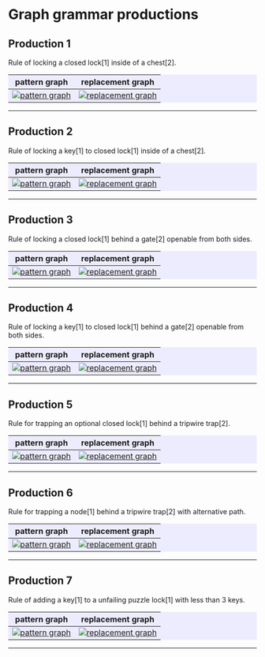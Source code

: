 # Graph grammar productions

## Production 1

Rule of locking a closed lock[1] inside of a chest[2].
<div style='background:rgb(236,236,254)'>

|pattern graph|replacement graph|
------------- | -----------------
|[![pattern graph](https://mermaid.ink/img/pako:eNptkEFqwzAQRa8iZhVDDPZWi0Cpu3MpxJtA5MUgTVuRWAqSvAjBy96kN-tFOo5M3UIHgT5v5vOluYH2hkCCPmOMjcW3gINygsvYQDpZ70S7z-Q-I6qjgodAqKC_ZT7X18cnn2PVZ5Eb029fzb7W69N_vtla9z96baPWFOPmUKwoJky0eWxfuqem-JNTibLciVpIfyEXRfIZwxYGCgNaw_-8RytI7zSQAsnSYOA3KTfxHI7Jd1enQaYw0hbGi-GwZS0gX_EcmZKxyYfnZXHzNX0DG-VtIg?type=png)](https://mermaid.live/edit#pako:eNptkEFqwzAQRa8iZhVDDPZWi0Cpu3MpxJtA5MUgTVuRWAqSvAjBy96kN-tFOo5M3UIHgT5v5vOluYH2hkCCPmOMjcW3gINygsvYQDpZ70S7z-Q-I6qjgodAqKC_ZT7X18cnn2PVZ5Eb029fzb7W69N_vtla9z96baPWFOPmUKwoJky0eWxfuqem-JNTibLciVpIfyEXRfIZwxYGCgNaw_-8RytI7zSQAsnSYOA3KTfxHI7Jd1enQaYw0hbGi-GwZS0gX_EcmZKxyYfnZXHzNX0DG-VtIg)|[![replacement graph](https://mermaid.ink/img/pako:eNqVksFqwzAMhl_F-JSOBpq0pzAGZe1p6Tbay6DJwThaZxbbwXYOofS4N9mb7UUmJ2Vtt7TbRCDis-T_x9KWcl0ATSgvmbUzwTaGyUwRjEIY4E5oRdJlR9oaMlpndGqAZTTfdtzHx9s7futR3iXdwe64L8K-VPPXvj7fGuVf-eGYcQ7WBk-DA7KOOQhu04fVfDbo0YlR5-qSUNwnVOqN4MH0fnZZyYfEFwse58vF4KzPE0Njb-gOmn_5qS0qa2VrCUcyrqlQ2gjJTPNH9YlXPzuvOP_lxfd3TUgY3pCIJLoCZYnTHR61OO7H4-84bvHkJ74OQ19dqxLHZjtKh1SCkUwUuJ2t8Yy6F5CQ0QTTghkccKZ2WMdqp1eN4jRxpoYhrasCB7dfZpo8s9IihUI4bRb7dfe_3ScTgPUz?type=png)](https://mermaid.live/edit#pako:eNqVksFqwzAMhl_F-JSOBpq0pzAGZe1p6Tbay6DJwThaZxbbwXYOofS4N9mb7UUmJ2Vtt7TbRCDis-T_x9KWcl0ATSgvmbUzwTaGyUwRjEIY4E5oRdJlR9oaMlpndGqAZTTfdtzHx9s7futR3iXdwe64L8K-VPPXvj7fGuVf-eGYcQ7WBk-DA7KOOQhu04fVfDbo0YlR5-qSUNwnVOqN4MH0fnZZyYfEFwse58vF4KzPE0Njb-gOmn_5qS0qa2VrCUcyrqlQ2gjJTPNH9YlXPzuvOP_lxfd3TUgY3pCIJLoCZYnTHR61OO7H4-84bvHkJ74OQ19dqxLHZjtKh1SCkUwUuJ2t8Yy6F5CQ0QTTghkccKZ2WMdqp1eN4jRxpoYhrasCB7dfZpo8s9IihUI4bRb7dfe_3ScTgPUz)|
</div>

---------------------------------

## Production 2

Rule of locking a key[1] to closed lock[1] inside of a chest[2].

<div style='background:rgb(236,236,254)'>

|pattern graph|replacement graph|
------------- | -----------------
|[![pattern graph](https://mermaid.ink/img/pako:eNqFkcFqwzAMhl_F6NRCA0mPZgzGutNSCutlUOcgbK0zS-xiO4dSctyb7M32IlPqsO4QmDBYfPLv35IvoL0hkKBbjHFj8RiwU05wGBtIJ-udqF8yuZ4R5UHBQyBU0FwyH-P784vXoWxykgvDX92adbXXH3O6UVo1v_mtjFpTjIvX5Q3FhIkWj_Vu_7RZzvhU7PNM59nnVc0_BtNNpSiKe1EJ6U_kokg-47W4K4oR967lTmKmsIKOQofW8ByvngrSO3WkQHJqMHDPyg18Dvvk92enQabQ0wr6k-FmprGDfMM2MiVjkw_b6WPGbfgBA9mLlw?type=png)](https://mermaid.live/edit#pako:eNqFkcFqwzAMhl_F6NRCA0mPZgzGutNSCutlUOcgbK0zS-xiO4dSctyb7M32IlPqsO4QmDBYfPLv35IvoL0hkKBbjHFj8RiwU05wGBtIJ-udqF8yuZ4R5UHBQyBU0FwyH-P784vXoWxykgvDX92adbXXH3O6UVo1v_mtjFpTjIvX5Q3FhIkWj_Vu_7RZzvhU7PNM59nnVc0_BtNNpSiKe1EJ6U_kokg-47W4K4oR967lTmKmsIKOQofW8ByvngrSO3WkQHJqMHDPyg18Dvvk92enQabQ0wr6k-FmprGDfMM2MiVjkw_b6WPGbfgBA9mLlw)|[![replacement graph](https://mermaid.ink/img/pako:eNqNk0FrwjAUx79KyKkOC7baSxkDmZ6m29DLwHoIyZsLaxJJ0kORHvdN9s32RfbSenCuio9Cwq_v_f9JXnKg3AigOeUlc24m2c4yVWiCIaQF7qXRZLHqSJtDRpuCTi2wgm4PHQ_x8_WN32a07Sbdj-a0LsG6J6h7y5I_ZSEY5-Bc9DboUUpRaWH4Z5_Uqdo1wRDOMw_R4-JlPZ_1-YzR5-6aUdpnVJqd5NH0eXbdKYTCs49e56vl4LaNT8KCLpzhxfVUDp2NdpWCExtf79HaSsVsfaN7Ftwvdj69sYUZieMHkpDc7EE74k2HRy0e9-PJOR63OPuP7-M4ZFe6xLa5jiYtTc8oHVIFVjEp8Pa32ymo_wAFBc1xKpjFthe6wTxWebOuNae5txUMabUX2M7jY6H5OysdUhDSG7s8PqcwNL-tdxPB?type=png)](https://mermaid.live/edit#pako:eNqNk0FrwjAUx79KyKkOC7baSxkDmZ6m29DLwHoIyZsLaxJJ0kORHvdN9s32RfbSenCuio9Cwq_v_f9JXnKg3AigOeUlc24m2c4yVWiCIaQF7qXRZLHqSJtDRpuCTi2wgm4PHQ_x8_WN32a07Sbdj-a0LsG6J6h7y5I_ZSEY5-Bc9DboUUpRaWH4Z5_Uqdo1wRDOMw_R4-JlPZ_1-YzR5-6aUdpnVJqd5NH0eXbdKYTCs49e56vl4LaNT8KCLpzhxfVUDp2NdpWCExtf79HaSsVsfaN7Ftwvdj69sYUZieMHkpDc7EE74k2HRy0e9-PJOR63OPuP7-M4ZFe6xLa5jiYtTc8oHVIFVjEp8Pa32ymo_wAFBc1xKpjFthe6wTxWebOuNae5txUMabUX2M7jY6H5OysdUhDSG7s8PqcwNL-tdxPB)|
</div>

---------------------------------

## Production 3

Rule of locking a closed lock[1] behind a gate[2] openable from both sides.

<div style='background:rgb(236,236,254)'>

|pattern graph|replacement graph|
------------- | -----------------
|[![pattern graph](https://mermaid.ink/img/pako:eNptkMGKwjAQhl8lzMmCQnvNQVhWb10W9CI0PQzJqME2kSQ9iPS4b7Jvti-yoymo4BDIzJf_ZyZzBe0NgQTdYYwri4eAvXKCw9hAOlnvRL3J5K4RZaPgIxAqaK-Z3-Lv55dPU7Y5yQ_js69iX-316Z1vclftc_kQodYU42xXPFBMmGj2WX9v16vipVspFoulqIT0Z3JRJJ8xzKGn0KM1_Nv7AArSkXpSIDk1GHgy5UbW4ZD89uI0yBQGmsNwNtxsWg7IPXaRKRmbfPia1ne7xn9VLHE6?type=png)](https://mermaid.live/edit#pako:eNptkMGKwjAQhl8lzMmCQnvNQVhWb10W9CI0PQzJqME2kSQ9iPS4b7Jvti-yoymo4BDIzJf_ZyZzBe0NgQTdYYwri4eAvXKCw9hAOlnvRL3J5K4RZaPgIxAqaK-Z3-Lv55dPU7Y5yQ_js69iX-316Z1vclftc_kQodYU42xXPFBMmGj2WX9v16vipVspFoulqIT0Z3JRJJ8xzKGn0KM1_Nv7AArSkXpSIDk1GHgy5UbW4ZD89uI0yBQGmsNwNtxsWg7IPXaRKRmbfPia1ne7xn9VLHE6)|[![replacement graph](https://mermaid.ink/img/pako:eNrFk89qg0AQxl9l2ZOWCPFPLlIKpcmpCQlJD4XoYVmn6VJ1w-56kJBj36Rv1hfpqIEY0aT00kF0_Tmz3-fuzoFymQANKU-Z1lPBdoplUU4wEqGAGyFzMl83pM4h421EHxWwiMaHhlfx_fmF13YcN4Pmw7Fd52LdXPKPvrpTtRu3X89JjHPQ2nq1z0gbZsB6mi83s6ndo-ah2t0NOW9ALpU7wa3l-rpcFRkunvUyW6zsQbMXrvzK1TOUfzBVaLDWgPeWlCn3YK2UyJgqf-kgqBwMbd8NC9fmnfzjn3nk3nGIT8IiT3HHdZtOOjQgjvNAXBLKPeSaGNngcY29fux3sVfjoIubuSddTEc0A5UxkWCf1YsTUfMOGUQ0xGHCFB7SKD9iHiuM3JQ5p6FRBYxosU_w3J3akoZvLNVIIRFGqsWpcavH8QejwUHF?type=png)](https://mermaid.live/edit#pako:eNrFk89qg0AQxl9l2ZOWCPFPLlIKpcmpCQlJD4XoYVmn6VJ1w-56kJBj36Rv1hfpqIEY0aT00kF0_Tmz3-fuzoFymQANKU-Z1lPBdoplUU4wEqGAGyFzMl83pM4h421EHxWwiMaHhlfx_fmF13YcN4Pmw7Fd52LdXPKPvrpTtRu3X89JjHPQ2nq1z0gbZsB6mi83s6ndo-ah2t0NOW9ALpU7wa3l-rpcFRkunvUyW6zsQbMXrvzK1TOUfzBVaLDWgPeWlCn3YK2UyJgqf-kgqBwMbd8NC9fmnfzjn3nk3nGIT8IiT3HHdZtOOjQgjvNAXBLKPeSaGNngcY29fux3sVfjoIubuSddTEc0A5UxkWCf1YsTUfMOGUQ0xGHCFB7SKD9iHiuM3JQ5p6FRBYxosU_w3J3akoZvLNVIIRFGqsWpcavH8QejwUHF)|
</div>

---------------------------------

## Production 4

Rule of locking a key[1] to closed lock[1] behind a gate[2] openable from both sides.

<div style='background:rgb(236,236,254)'>

|pattern graph|replacement graph|
------------- | -----------------
|[![pattern graph](https://mermaid.ink/img/pako:eNqFkcFqwzAMhl_F6NRCA0mPZgzGutNSCutlUOcgbK0zS-xiO4dSctyb7M32IlPqsO4QmDBYfPLv35IvoL0hkKBbjHFj8RiwU05wGBtIJ-udqF8yuZ4R5UHBQyBU0FwyH-P784vXoWxykgvDX92adbXXH3O6UVo1v_mtjFpTjIvX5Q3FhIkWj_Vu_7RZzvhU7PNM59nnVc0_BtNNpSiKe1EJ6U_kokg-47W4K4oR967lTmKmsIKOQofW8ByvngrSO3WkQHJqMHDPyg18Dvvk92enQabQ0wr6k-FmprGDfMM2MiVjkw_b6WPGbfgBA9mLlw?type=png)](https://mermaid.live/edit#pako:eNqFkcFqwzAMhl_F6NRCA0mPZgzGutNSCutlUOcgbK0zS-xiO4dSctyb7M32IlPqsO4QmDBYfPLv35IvoL0hkKBbjHFj8RiwU05wGBtIJ-udqF8yuZ4R5UHBQyBU0FwyH-P784vXoWxykgvDX92adbXXH3O6UVo1v_mtjFpTjIvX5Q3FhIkWj_Vu_7RZzvhU7PNM59nnVc0_BtNNpSiKe1EJ6U_kokg-47W4K4oR967lTmKmsIKOQofW8ByvngrSO3WkQHJqMHDPyg18Dvvk92enQabQ0wr6k-FmprGDfMM2MiVjkw_b6WPGbfgBA9mLlw)|[![replacement graph](https://mermaid.ink/img/pako:eNrFlM1qg0AQx19l2ZMpEZKY5CClUJqcakhIeihED8s6TZeqK7vrQUKOfZO-WV-ksxqoiNrcOoiuv535z-znmXIZA_UpT5jWK8FOiqVhRtBioYAbITMS7GtS-ZDJMaSPClhIo3PNrX1_fuFznER1o-64NOOmGPcMZVfYNXgaNX9_nRjnoLXzOupQnaFqIPlHj2xTs1fQmjbMgPMUbA_rVVceD_PcDSSyuWY99SfyJLiz3Q-ns5biYjgv681udNvo57aq4UntK6rQ4OwB341UpszB2SmRMlXeWMHCVtC3Hf4oYUh3-Y8j88i965I58YsswRXXTbps0WlFZy26IK77gH2-zCHTxMgaTyrsdeN5G3sVXrRxrb1sYzqmKaiUiRhPczVlITXvkEJIfWzGTOHWDbML-rHCyEOZceobVcCYFnmMu_F6-Kn_xhKNFGJhpNpcrwf7ufwA6rBkYQ?type=png)](https://mermaid.live/edit#pako:eNrFlM1qg0AQx19l2ZMpEZKY5CClUJqcakhIeihED8s6TZeqK7vrQUKOfZO-WV-ksxqoiNrcOoiuv535z-znmXIZA_UpT5jWK8FOiqVhRtBioYAbITMS7GtS-ZDJMaSPClhIo3PNrX1_fuFznER1o-64NOOmGPcMZVfYNXgaNX9_nRjnoLXzOupQnaFqIPlHj2xTs1fQmjbMgPMUbA_rVVceD_PcDSSyuWY99SfyJLiz3Q-ns5biYjgv681udNvo57aq4UntK6rQ4OwB341UpszB2SmRMlXeWMHCVtC3Hf4oYUh3-Y8j88i965I58YsswRXXTbps0WlFZy26IK77gH2-zCHTxMgaTyrsdeN5G3sVXrRxrb1sYzqmKaiUiRhPczVlITXvkEJIfWzGTOHWDbML-rHCyEOZceobVcCYFnmMu_F6-Kn_xhKNFGJhpNpcrwf7ufwA6rBkYQ)|
</div>

---------------------------------

## Production 5

Rule for trapping an optional closed lock[1] behind a tripwire trap[2].

<div style='background:rgb(236,236,254)'>

|pattern graph|replacement graph|
------------- | -----------------
|[![pattern graph](https://mermaid.ink/img/pako:eNptUEEKAjEM_ErMSUFh91pQEPQgeHFFEOweQht10W2l7R5E9uhP_JkfsVpBBUMOyWRmSHJBZTWjQHUk7ycV7RzV0kAMXTlWobIG5kVCXhzINhLHjklieUn4M-7XW8xNVqYiDdpvXR518E_0lubld_shkVLsfXfd-_E0NjBsrYM8eq6hM4RiuljNiulEYmJkMBiM4ljYExsPwSYY-1izq6nS8erXLhLDnmuWKGKpyR2eDm3kURPs8mwUiuAa7mNz0hT4_SQUWzp6bh-3wWxx?type=png)](https://mermaid.live/edit#pako:eNptUEEKAjEM_ErMSUFh91pQEPQgeHFFEOweQht10W2l7R5E9uhP_JkfsVpBBUMOyWRmSHJBZTWjQHUk7ycV7RzV0kAMXTlWobIG5kVCXhzINhLHjklieUn4M-7XW8xNVqYiDdpvXR518E_0lubld_shkVLsfXfd-_E0NjBsrYM8eq6hM4RiuljNiulEYmJkMBiM4ljYExsPwSYY-1izq6nS8erXLhLDnmuWKGKpyR2eDm3kURPs8mwUiuAa7mNz0hT4_SQUWzp6bh-3wWxx)|[![replacement graph](https://mermaid.ink/img/pako:eNrFk8tqhDAUhl8lZKUwgteNlELpzKqWGZwuCqOLEE-nUjWSxIUMLvsmfbO-SE91YESsHbppCCH5cs6fP7cT5SIDGlJeMKXWOTtKViYVwZLlErjORUWieCB9DLEPCb2TwBKangb-XT7fP7Ae7HToDBPdOM_BPDKXdE510vHwEsQ4B6WMZ3NG00XNSPC3BVn3B9lCHHNubGPzgpRmGoz7aLvfrEe4xBMynjaPO_M6Ux6aeoD2D54aBUYM2I5W0m0Nxk7mJZPtlQb8hRv6xcGSbPB_-3LJjWURj4RNVeB1qzENJtQnlnVLHBKKGipFtBiw3WN3HntT7PbYn-JBO5hiuqIlyJLlGf6k_nASql-hhISG2M2YxBeaVB3GsUaLfVtxGmrZwIo2dYaP7vzxaPjCCgXdF8tcMyk?type=png)](https://mermaid.live/edit#pako:eNrFk8tqhDAUhl8lZKUwgteNlELpzKqWGZwuCqOLEE-nUjWSxIUMLvsmfbO-SE91YESsHbppCCH5cs6fP7cT5SIDGlJeMKXWOTtKViYVwZLlErjORUWieCB9DLEPCb2TwBKangb-XT7fP7Ae7HToDBPdOM_BPDKXdE510vHwEsQ4B6WMZ3NG00XNSPC3BVn3B9lCHHNubGPzgpRmGoz7aLvfrEe4xBMynjaPO_M6Ux6aeoD2D54aBUYM2I5W0m0Nxk7mJZPtlQb8hRv6xcGSbPB_-3LJjWURj4RNVeB1qzENJtQnlnVLHBKKGipFtBiw3WN3HntT7PbYn-JBO5hiuqIlyJLlGf6k_nASql-hhISG2M2YxBeaVB3GsUaLfVtxGmrZwIo2dYaP7vzxaPjCCgXdF8tcMyk)|
</div>

---------------------------------

## Production 6

Rule for trapping a node[1] behind a tripwire trap[2] with alternative path.

<div style='background:rgb(236,236,254)'>

|pattern graph|replacement graph|
------------- | -----------------
|[![pattern graph](https://mermaid.ink/img/pako:eNptUMEKwjAM_ZWSk8IG27UHQfDoSS_CukNooxa3drTdQcaO_ol_5o9Y14ETfOSQvLyXkAwgrSLgIBv0fqfx4rAVhkUo7UgGbQ3bHxIzaVhRCdg6QgH1kPgPXo9njKqoU5Ia49JXRh_7Z5qtZb0svyKUkrxfndY_MwuW5xtWMm47Mp4Fm2jIoCXXolbxpmmTgHCllgTwmCp0NwHCjFGHfbDHu5HAg-spg75TGGh-AfAzNp7GN4gtY0Y?type=png)](https://mermaid.live/edit#pako:eNptUMEKwjAM_ZWSk8IG27UHQfDoSS_CukNooxa3drTdQcaO_ol_5o9Y14ETfOSQvLyXkAwgrSLgIBv0fqfx4rAVhkUo7UgGbQ3bHxIzaVhRCdg6QgH1kPgPXo9njKqoU5Ia49JXRh_7Z5qtZb0svyKUkrxfndY_MwuW5xtWMm47Mp4Fm2jIoCXXolbxpmmTgHCllgTwmCp0NwHCjFGHfbDHu5HAg-spg75TGGh-AfAzNp7GN4gtY0Y)|[![replacement graph](https://mermaid.ink/img/pako:eNrFk8tqhDAUhl8lZKUwgteNlELpzKqWGZwuCqOLEE-nUjWSxIUMLvsmfbO-SE91YESsHbppCCH5cs6fP7cT5SIDGlJeMKXWOTtKViYVwZLlErjORUWieCB9DLEPCb2TwBKangb-XT7fP7Ae7HToDBPdOM_BPDKXdE510vHwEsQ4B6WMZ3NG00XNSPC3BVn3B9lCHHNubGPzgpRmGoz7aLvfrEe4xBMynjaPO_M6Ux6aeoD2D54aBUYM2I5W0m0Nxk7mJZPtlQb8hRv6xcGSbPB_-3LJjWURj4RNVeB1qzENJtQnlnVLHBKKGipFtBiw3WN3HntT7PbYn-JBO5hiuqIlyJLlGf6k_nASql-hhISG2M2YxBeaVB3GsUaLfVtxGmrZwIo2dYaP7vzxaPjCCgXdF8tcMyk?type=png)](https://mermaid.live/edit#pako:eNrFk8tqhDAUhl8lZKUwgteNlELpzKqWGZwuCqOLEE-nUjWSxIUMLvsmfbO-SE91YESsHbppCCH5cs6fP7cT5SIDGlJeMKXWOTtKViYVwZLlErjORUWieCB9DLEPCb2TwBKangb-XT7fP7Ae7HToDBPdOM_BPDKXdE510vHwEsQ4B6WMZ3NG00XNSPC3BVn3B9lCHHNubGPzgpRmGoz7aLvfrEe4xBMynjaPO_M6Ux6aeoD2D54aBUYM2I5W0m0Nxk7mJZPtlQb8hRv6xcGSbPB_-3LJjWURj4RNVeB1qzENJtQnlnVLHBKKGipFtBiw3WN3HntT7PbYn-JBO5hiuqIlyJLlGf6k_nASql-hhISG2M2YxBeaVB3GsUaLfVtxGmrZwIo2dYaP7vzxaPjCCgXdF8tcMyk)|
</div>

---------------------------------

## Production 7

Rule of adding a key[1] to a unfailing puzzle lock[1] with less than 3 keys.

<div style='background:rgb(236,236,254)'>

|pattern graph|replacement graph|
------------- | -----------------
|[![pattern graph](https://mermaid.ink/img/pako:eNqVkrFOwzAQhl_luMmVGqkpW1SQKhBLg0BFTHUH41yL1cSubGeIqo68CW_Gi3CpK8hQBk4ezt_dL_8--4DaVYQF6lqFcG_U1qtGWuCojCcdjbNQLhM59cBkJXHuSUlcHxLv4-vjk9dqsk5JKhyHupx1pdO7S7pemq9_8t9y7bZGi3L0S0JUkcTdgDR8A_E4AEprCkHMB2hHXRCL0QVbU7a1oO5frmK3J_HsTaN8NzikDSRe__ZxPnYCWXYLORRuTzZAdAnnMMsymELR2pqnFBK1LhJsnOcy24QZXEtp53B1Aw_K1OqtJt5D2YOnpcQkwjE25BtlKn7Y060kxndqSGLBaaX8rm89cp9qo3vprMYi-pbG2O4rHu_5H2CxUXWg4ze57q1L?type=png)](https://mermaid.live/edit#pako:eNqVkrFOwzAQhl_luMmVGqkpW1SQKhBLg0BFTHUH41yL1cSubGeIqo68CW_Gi3CpK8hQBk4ezt_dL_8--4DaVYQF6lqFcG_U1qtGWuCojCcdjbNQLhM59cBkJXHuSUlcHxLv4-vjk9dqsk5JKhyHupx1pdO7S7pemq9_8t9y7bZGi3L0S0JUkcTdgDR8A_E4AEprCkHMB2hHXRCL0QVbU7a1oO5frmK3J_HsTaN8NzikDSRe__ZxPnYCWXYLORRuTzZAdAnnMMsymELR2pqnFBK1LhJsnOcy24QZXEtp53B1Aw_K1OqtJt5D2YOnpcQkwjE25BtlKn7Y060kxndqSGLBaaX8rm89cp9qo3vprMYi-pbG2O4rHu_5H2CxUXWg4ze57q1L)|[![replacement graph](https://mermaid.ink/img/pako:eNqdks1uwjAMx1_FymEKG5Uo3KqxCZWd6D402IlwiFLDKtoGJemhQhz3JnuzvchcikaG2IFFOVg_2_k7trdM6RRZxFQurR1ncmVkIUqgk2YGlct0CclrS_Yx0JsLNjIoBVtsW96cr49PuvPeojVax87PCykv0Wp9Lq9JDRc_9tGd61WmeNI5EuukQx57pKAf8EcPSKXQWj7y0Bpryyc3YedMYX0qbIL1RXW5eoP8xWSFNLUnU1nkb39X8kt2QLLX_9KdXazYgyC4gxAivcHSgtM-HpziEG6DAPoQVWVOA7M-HZzQUjuEpTbkoPHCcAijpzFcQdyYcfI8fRgLUdIf7mE2PDSsBRGBOK9QsPYl1mUFmkJmKa3jviOCuXcsKCAiM5Vm3YTuKE5WTk_rUrHImQq7rNqktBSH7WXRUuYWd9_zzecC?type=png)](https://mermaid.live/edit#pako:eNqdks1uwjAMx1_FymEKG5Uo3KqxCZWd6D402IlwiFLDKtoGJemhQhz3JnuzvchcikaG2IFFOVg_2_k7trdM6RRZxFQurR1ncmVkIUqgk2YGlct0CclrS_Yx0JsLNjIoBVtsW96cr49PuvPeojVax87PCykv0Wp9Lq9JDRc_9tGd61WmeNI5EuukQx57pKAf8EcPSKXQWj7y0Bpryyc3YedMYX0qbIL1RXW5eoP8xWSFNLUnU1nkb39X8kt2QLLX_9KdXazYgyC4gxAivcHSgtM-HpziEG6DAPoQVWVOA7M-HZzQUjuEpTbkoPHCcAijpzFcQdyYcfI8fRgLUdIf7mE2PDSsBRGBOK9QsPYl1mUFmkJmKa3jviOCuXcsKCAiM5Vm3YTuKE5WTk_rUrHImQq7rNqktBSH7WXRUuYWd9_zzecC)|
</div>

---------------------------------
